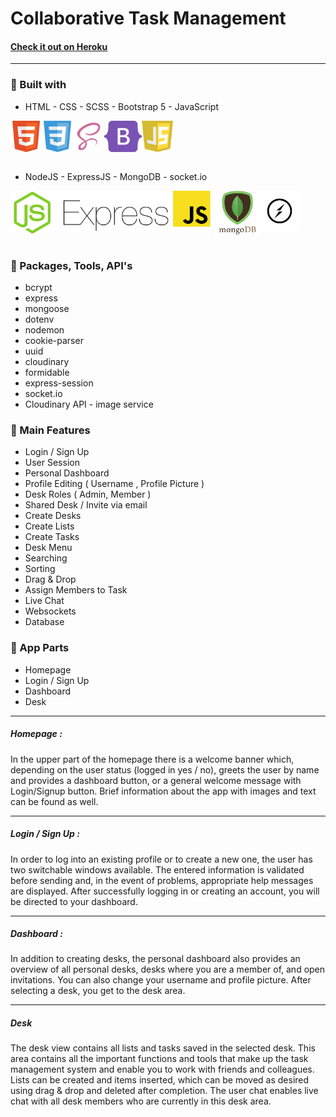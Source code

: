 # Collaborative Task Management

#### [Check it out on Heroku](https://sandi-task.herokuapp.com)

***

### 🚀 Built with

* HTML - CSS - SCSS - Bootstrap 5 - JavaScript

<div style="display: flex;">
    <img src="./docs-app/img/html5.png" width="50" height="50">
    <img src="./docs-app/img/css3.png" width="50" height="50">
    <img src="./docs-app/img/scss.png" width="50" height="50">
    <img src="./docs-app/img/bootstrap5.png" width="60" height="50">
    <img src="./docs-app/img/javascript.png" width="50" height="50">
</div>

<br/>

* NodeJS - ExpressJS - MongoDB - socket\.io
<div style="display: flex;">
<img src="./docs-app/img/node.png" width="70" height="70">
<img src="./docs-app/img/expressjs.png" width="250" height="70">&nbsp;&nbsp;
<img src="./docs-app/img/mongo.png" width="70" height="70">
<img src="./docs-app/img/socketio.png" width="65" height="65">
</div>

<br/>

### 🚀 Packages, Tools, API's

* bcrypt
* express
* mongoose
* dotenv
* nodemon
* cookie-parser
* uuid
* cloudinary
* formidable
* express-session
* socket<span>.</span>io
* Cloudinary API - image service

### 🚀 Main Features

* Login / Sign Up
* User Session
* Personal Dashboard
* Profile Editing ( Username , Profile Picture )
* Desk Roles ( Admin, Member )
* Shared Desk / Invite via email
* Create Desks
* Create Lists
* Create Tasks
* Desk Menu
* Searching
* Sorting
* Drag & Drop
* Assign Members to Task
* Live Chat
* Websockets
* Database

### 🚀 App Parts
* Homepage
* Login / Sign Up
* Dashboard
* Desk

***

##### Homepage :
In the upper part of the homepage there is a welcome banner which, depending on the user status (logged in yes / no), greets the user by name and provides a dashboard button, or a general welcome message with Login/Signup button.
Brief information about the app with images and text can be found as well.

___

##### Login / Sign Up :
In order to log into an existing profile or to create a new one, the user has two switchable windows available.
The entered information is validated before sending and, in the event of problems, appropriate help messages are displayed.
After successfully logging in or creating an account, you will be directed to your dashboard.

___

##### Dashboard :
In addition to creating desks, the personal dashboard also provides an overview of all personal desks, desks where you are a member of, and open invitations. You can also change your username and profile picture.
After selecting a desk, you get to the desk area.

___

##### Desk
The desk view contains all lists and tasks saved in the selected desk.
This area contains all the important functions and tools that make up the task management system and enable you to work with friends and colleagues.
Lists can be created and items inserted, which can be moved as desired using drag & drop and deleted after completion.
The user chat enables live chat with all desk members who are currently in this desk area.
